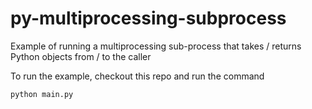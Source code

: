 # py-multiprocessing-subprocess
Example of running a multiprocessing sub-process that takes / returns Python objects from / to the caller

To run the example, checkout this repo and run the command
```
python main.py
```

